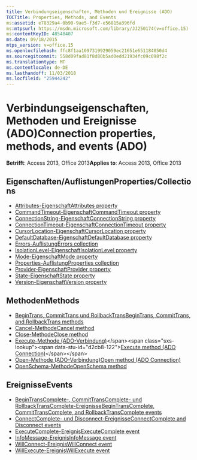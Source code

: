 ```yaml
---
title: Verbindungseigenschaften, Methoden und Ereignisse (ADO)
TOCTitle: Properties, Methods, and Events
ms:assetid: e78329a4-0b90-9ae5-f3d7-e56815a396fd
ms:mtpsurl: https://msdn.microsoft.com/library/JJ250174(v=office.15)
ms:contentKeyID: 48548407
ms.date: 09/18/2015
mtps_version: v=office.15
ms.openlocfilehash: ffc8f1aa1097319929059ec21651e651184050d4
ms.sourcegitcommit: 558d09fad81f8d80b5ad0edd21934fc09c098f2c
ms.translationtype: MT
ms.contentlocale: de-DE
ms.lasthandoff: 11/03/2018
ms.locfileid: "25944242"
---
```

# <a name="connection-properties-methods-and-events-ado"></a><span data-ttu-id="d2cb8-102">Verbindungseigenschaften, Methoden und Ereignisse (ADO)</span><span class="sxs-lookup"><span data-stu-id="d2cb8-102">Connection properties, methods, and events (ADO)</span></span>

<span data-ttu-id="d2cb8-103">**Betrifft**: Access 2013, Office 2013</span><span class="sxs-lookup"><span data-stu-id="d2cb8-103">**Applies to**: Access 2013, Office 2013</span></span>

## <a name="propertiescollections"></a><span data-ttu-id="d2cb8-104">Eigenschaften/Auflistungen</span><span class="sxs-lookup"><span data-stu-id="d2cb8-104">Properties/Collections</span></span>

- [<span data-ttu-id="d2cb8-105">Attributes-Eigenschaft</span><span class="sxs-lookup"><span data-stu-id="d2cb8-105">Attributes property</span></span>](attributes-property-ado.md)
- [<span data-ttu-id="d2cb8-106">CommandTimeout-Eigenschaft</span><span class="sxs-lookup"><span data-stu-id="d2cb8-106">CommandTimeout property</span></span>](commandtimeout-property-ado.md)
- [<span data-ttu-id="d2cb8-107">ConnectionString-Eigenschaft</span><span class="sxs-lookup"><span data-stu-id="d2cb8-107">ConnectionString property</span></span>](connectionstring-property-ado.md)
- [<span data-ttu-id="d2cb8-108">ConnectionTimeout-Eigenschaft</span><span class="sxs-lookup"><span data-stu-id="d2cb8-108">ConnectionTimeout property</span></span>](connectiontimeout-property-ado.md)
- [<span data-ttu-id="d2cb8-109">CursorLocation-Eigenschaft</span><span class="sxs-lookup"><span data-stu-id="d2cb8-109">CursorLocation property</span></span>](cursorlocation-property-ado.md)
- [<span data-ttu-id="d2cb8-110">DefaultDatabase-Eigenschaft</span><span class="sxs-lookup"><span data-stu-id="d2cb8-110">DefaultDatabase property</span></span>](defaultdatabase-property-ado.md)
- [<span data-ttu-id="d2cb8-111">Errors-Auflistung</span><span class="sxs-lookup"><span data-stu-id="d2cb8-111">Errors collection</span></span>](errors-collection-ado.md)
- [<span data-ttu-id="d2cb8-112">IsolationLevel-Eigenschaft</span><span class="sxs-lookup"><span data-stu-id="d2cb8-112">IsolationLevel property</span></span>](isolationlevel-property-ado.md)
- [<span data-ttu-id="d2cb8-113">Mode-Eigenschaft</span><span class="sxs-lookup"><span data-stu-id="d2cb8-113">Mode property</span></span>](mode-property-ado.md)
- [<span data-ttu-id="d2cb8-114">Properties-Auflistung</span><span class="sxs-lookup"><span data-stu-id="d2cb8-114">Properties collection</span></span>](properties-collection-ado.md)
- [<span data-ttu-id="d2cb8-115">Provider-Eigenschaft</span><span class="sxs-lookup"><span data-stu-id="d2cb8-115">Provider property</span></span>](provider-property-ado.md)
- [<span data-ttu-id="d2cb8-116">State-Eigenschaft</span><span class="sxs-lookup"><span data-stu-id="d2cb8-116">State property</span></span>](state-property-ado.md)
- [<span data-ttu-id="d2cb8-117">Version-Eigenschaft</span><span class="sxs-lookup"><span data-stu-id="d2cb8-117">Version property</span></span>](version-property-ado.md)


## <a name="methods"></a><span data-ttu-id="d2cb8-118">Methoden</span><span class="sxs-lookup"><span data-stu-id="d2cb8-118">Methods</span></span>

- [<span data-ttu-id="d2cb8-119">BeginTrans, CommitTrans und RollbackTrans</span><span class="sxs-lookup"><span data-stu-id="d2cb8-119">BeginTrans, CommitTrans, and RollbackTrans methods</span></span>](begintrans-committrans-and-rollbacktrans-methods-ado.md)
- [<span data-ttu-id="d2cb8-120">Cancel-Methode</span><span class="sxs-lookup"><span data-stu-id="d2cb8-120">Cancel method</span></span>](cancel-method-ado.md)
- [<span data-ttu-id="d2cb8-121">Close-Methode</span><span class="sxs-lookup"><span data-stu-id="d2cb8-121">Close method</span></span>](close-method-ado.md)
- <span data-ttu-id="d2cb8-122">[Execute-Methode (ADO-Verbindung)](https://msdn.microsoft.com/library/jj249832\(v=office.15\))</span><span class="sxs-lookup"><span data-stu-id="d2cb8-122">[Execute method (ADO Connection)](https://msdn.microsoft.com/library/jj249832\(v=office.15\))</span></span>
- [<span data-ttu-id="d2cb8-123">Open-Methode (ADO-Verbindung)</span><span class="sxs-lookup"><span data-stu-id="d2cb8-123">Open method (ADO Connection)</span></span>](open-method-ado-connection.md)
- [<span data-ttu-id="d2cb8-124">OpenSchema-Methode</span><span class="sxs-lookup"><span data-stu-id="d2cb8-124">OpenSchema method</span></span>](openschema-method-ado.md)


## <a name="events"></a><span data-ttu-id="d2cb8-125">Ereignisse</span><span class="sxs-lookup"><span data-stu-id="d2cb8-125">Events</span></span>

- [<span data-ttu-id="d2cb8-126">BeginTransComplete-, CommitTransComplete- und RollbackTransComplete-Ereignisse</span><span class="sxs-lookup"><span data-stu-id="d2cb8-126">BeginTransComplete, CommitTransComplete, and RollbackTransComplete events</span></span>](begintranscomplete-committranscomplete-and-rollbacktranscomplete-events-ado.md)
- [<span data-ttu-id="d2cb8-127">ConnectComplete- und Disconnect-Ereignisse</span><span class="sxs-lookup"><span data-stu-id="d2cb8-127">ConnectComplete and Disconnect events</span></span>](connectcomplete-and-disconnect-events-ado.md)
- [<span data-ttu-id="d2cb8-128">ExecuteComplete-Ereignis</span><span class="sxs-lookup"><span data-stu-id="d2cb8-128">ExecuteComplete event</span></span>](executecomplete-event-ado.md)
- [<span data-ttu-id="d2cb8-129">InfoMessage-Ereignis</span><span class="sxs-lookup"><span data-stu-id="d2cb8-129">InfoMessage event</span></span>](infomessage-event-ado.md)
- [<span data-ttu-id="d2cb8-130">WillConnect-Ereignis</span><span class="sxs-lookup"><span data-stu-id="d2cb8-130">WillConnect event</span></span>](willconnect-event-ado.md)
- [<span data-ttu-id="d2cb8-131">WillExecute-Ereignis</span><span class="sxs-lookup"><span data-stu-id="d2cb8-131">WillExecute event</span></span>](willexecute-event-ado.md)


